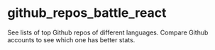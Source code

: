 # github_repos_battle_react
See lists of top Github repos of different languages. Compare Github accounts to see which one has better stats. 
